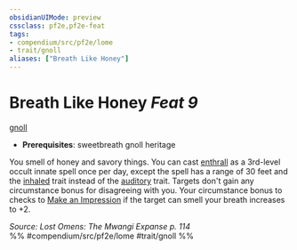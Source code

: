 ```yaml
---
obsidianUIMode: preview
cssclass: pf2e,pf2e-feat
tags:
- compendium/src/pf2e/lome
- trait/gnoll
aliases: ["Breath Like Honey"]
---
```

# Breath Like Honey  *Feat 9*  
[gnoll](rules/traits/gnoll-b1.md "Gnoll Ancestry & Heritage Trait")  

- **Prerequisites**: sweetbreath gnoll heritage

You smell of honey and savory things. You can cast [enthrall](compendium/spells/enthrall.md) as a 3rd-level occult innate spell once per day, except the spell has a range of 30 feet and the [inhaled](rules/traits/inhaled.md "Inhaled Item Trait") trait instead of the [auditory](rules/traits/auditory.md "Auditory Effect Trait") trait. Targets don't gain any circumstance bonus for disagreeing with you. Your circumstance bonus to checks to [Make an Impression](rules/actions/make-an-impression.md) if the target can smell your breath increases to +2.

*Source: Lost Omens: The Mwangi Expanse p. 114*  
%% #compendium/src/pf2e/lome #trait/gnoll %%